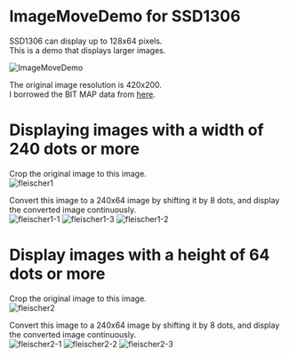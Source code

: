 # ImageMoveDemo for SSD1306

SSD1306 can display up to 128x64 pixels.   
This is a demo that displays larger images.   

![ImageMoveDemo](https://github.com/user-attachments/assets/84a65a43-72d9-4c06-b7ef-464ac2da5045)

The original image resolution is 420x200.   
I borrowed the BIT MAP data from [here](https://www.mischianti.org/2021/07/14/ssd1306-oled-display-draw-images-splash-and-animations-2/).   

# Displaying images with a width of 240 dots or more   
Crop the original image to this image.   
![fleischer1](https://github.com/user-attachments/assets/31ca12b8-c932-45e6-b021-d17f9865141b)

Convert this image to a 240x64 image by shifting it by 8 dots, and display the converted image continuously.   
![fleischer1-1](https://github.com/user-attachments/assets/3979a98b-f239-4ddf-9294-1a59a2d6d170)
![fleischer1-3](https://github.com/user-attachments/assets/3bca8693-94a1-4d3d-b7dc-62d9b1986379)
![fleischer1-2](https://github.com/user-attachments/assets/b86e8f9a-247d-4913-b008-df908bbb08cf)

# Display images with a height of 64 dots or more   
Crop the original image to this image.   
![fleischer2](https://github.com/user-attachments/assets/e04b71c6-8a3b-4a03-bc99-199ad489b67e)

Convert this image to a 240x64 image by shifting it by 8 dots, and display the converted image continuously.   
![fleischer2-1](https://github.com/user-attachments/assets/a578ae7d-e0df-47df-a2b9-cbdd2dd65d12)
![fleischer2-2](https://github.com/user-attachments/assets/b82fd09e-b5a7-480e-9224-7bd31e095e42)
![fleischer2-3](https://github.com/user-attachments/assets/810ed461-edfe-419b-b601-4059a4fddcbb)
